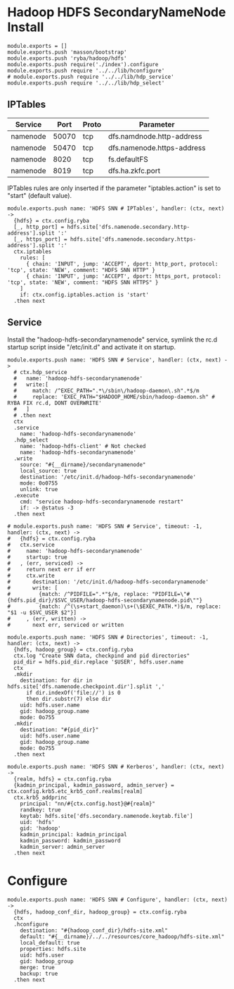 
# Hadoop HDFS SecondaryNameNode Install

    module.exports = []
    module.exports.push 'masson/bootstrap'
    module.exports.push 'ryba/hadoop/hdfs'
    module.exports.push require('./index').configure
    module.exports.push require '../../lib/hconfigure'
    # module.exports.push require '../../lib/hdp_service'
    module.exports.push require '../../lib/hdp_select'

## IPTables

| Service    | Port | Proto  | Parameter                  |
|------------|------|--------|----------------------------|
| namenode  | 50070 | tcp    | dfs.namdnode.http-address  |
| namenode  | 50470 | tcp    | dfs.namenode.https-address |
| namenode  | 8020  | tcp    | fs.defaultFS               |
| namenode  | 8019  | tcp    | dfs.ha.zkfc.port           |

IPTables rules are only inserted if the parameter "iptables.action" is set to
"start" (default value).

    module.exports.push name: 'HDFS SNN # IPTables', handler: (ctx, next) ->
      {hdfs} = ctx.config.ryba
      [_, http_port] = hdfs.site['dfs.namenode.secondary.http-address'].split ':'
      [_, https_port] = hdfs.site['dfs.namenode.secondary.https-address'].split ':'
      ctx.iptables
        rules: [
          { chain: 'INPUT', jump: 'ACCEPT', dport: http_port, protocol: 'tcp', state: 'NEW', comment: "HDFS SNN HTTP" }
          { chain: 'INPUT', jump: 'ACCEPT', dport: https_port, protocol: 'tcp', state: 'NEW', comment: "HDFS SNN HTTPS" }
        ]
        if: ctx.config.iptables.action is 'start'
      .then next

## Service

Install the "hadoop-hdfs-secondarynamenode" service, symlink the rc.d startup
script inside "/etc/init.d" and activate it on startup.

    module.exports.push name: 'HDFS SNN # Service', handler: (ctx, next) ->
      # ctx.hdp_service
      #   name: 'hadoop-hdfs-secondarynamenode'
      #   write:[
      #     match: /^EXEC_PATH=".*\/sbin\/hadoop-daemon\.sh".*$/m
      #     replace: 'EXEC_PATH="$HADOOP_HOME/sbin/hadoop-daemon.sh" # RYBA FIX rc.d, DONT OVERWRITE'
      #   ]
      # .then next
      ctx
      .service
        name: 'hadoop-hdfs-secondarynamenode'
      .hdp_select
        name: 'hadoop-hdfs-client' # Not checked
        name: 'hadoop-hdfs-secondarynamenode'
      .write
        source: "#{__dirname}/secondarynamenode"
        local_source: true
        destination: '/etc/init.d/hadoop-hdfs-secondarynamenode'
        mode: 0o0755
        unlink: true
      .execute
        cmd: "service hadoop-hdfs-secondarynamenode restart"
        if: -> @status -3
      .then next

    # module.exports.push name: 'HDFS SNN # Service', timeout: -1, handler: (ctx, next) ->
    #   {hdfs} = ctx.config.ryba
    #   ctx.service
    #     name: 'hadoop-hdfs-secondarynamenode'
    #     startup: true
    #   , (err, serviced) ->
    #     return next err if err
    #     ctx.write
    #       destination: '/etc/init.d/hadoop-hdfs-secondarynamenode'
    #       write: [
    #         {match: /^PIDFILE=".*"$/m, replace: "PIDFILE=\"#{hdfs.pid_dir}/$SVC_USER/hadoop-hdfs-secondarynamenode.pid\""}
    #         {match: /^(\s+start_daemon)\s+(\$EXEC_PATH.*)$/m, replace: "$1 -u $SVC_USER $2"}]
    #     , (err, written) ->
    #       next err, serviced or written

    module.exports.push name: 'HDFS SNN # Directories', timeout: -1, handler: (ctx, next) ->
      {hdfs, hadoop_group} = ctx.config.ryba
      ctx.log "Create SNN data, checkpind and pid directories"
      pid_dir = hdfs.pid_dir.replace '$USER', hdfs.user.name
      ctx
      .mkdir
        destination: for dir in hdfs.site['dfs.namenode.checkpoint.dir'].split ','
          if dir.indexOf('file://') is 0
          then dir.substr(7) else dir
        uid: hdfs.user.name
        gid: hadoop_group.name
        mode: 0o755
      .mkdir
        destination: "#{pid_dir}"
        uid: hdfs.user.name
        gid: hadoop_group.name
        mode: 0o755
      .then next

    module.exports.push name: 'HDFS SNN # Kerberos', handler: (ctx, next) ->
      {realm, hdfs} = ctx.config.ryba
      {kadmin_principal, kadmin_password, admin_server} = ctx.config.krb5.etc_krb5_conf.realms[realm]
      ctx.krb5_addprinc
        principal: "nn/#{ctx.config.host}@#{realm}"
        randkey: true
        keytab: hdfs.site['dfs.secondary.namenode.keytab.file']
        uid: 'hdfs'
        gid: 'hadoop'
        kadmin_principal: kadmin_principal
        kadmin_password: kadmin_password
        kadmin_server: admin_server
      .then next

# Configure

    module.exports.push name: 'HDFS SNN # Configure', handler: (ctx, next) ->
      {hdfs, hadoop_conf_dir, hadoop_group} = ctx.config.ryba
      ctx
      .hconfigure
        destination: "#{hadoop_conf_dir}/hdfs-site.xml"
        default: "#{__dirname}/../../resources/core_hadoop/hdfs-site.xml"
        local_default: true
        properties: hdfs.site
        uid: hdfs.user
        gid: hadoop_group
        merge: true
        backup: true
      .then next
